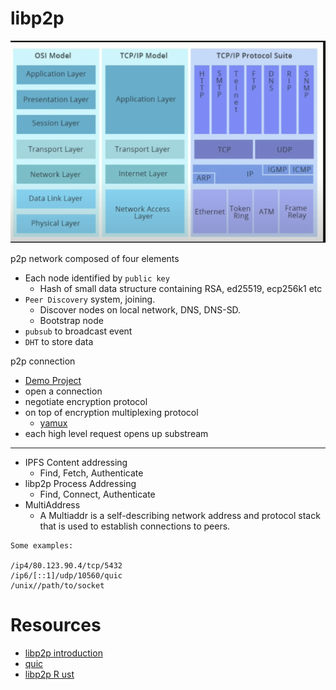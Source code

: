 # libp2p

![](screen/tcpip.png)

p2p network composed of four elements
- Each node identified by `public key`
    - Hash of small data structure containing RSA, ed25519, ecp256k1 etc
- `Peer Discovery` system, joining.
    - Discover nodes on  local network, DNS, DNS-SD.
    - Bootstrap node 
- `pubsub` to broadcast event
- `DHT` to store data

p2p connection
- [Demo Project](https://github.com/tomaka/2018-rustrush-demo)
- open a connection
- negotiate encryption protocol
- on top of encryption multiplexing protocol
    - [yamux](https://github.com/hashicorp/yamux)
- each high level request opens up substream


---
- IPFS Content addressing
    - Find, Fetch, Authenticate
- libp2p Process Addressing
    - Find, Connect, Authenticate
- MultiAddress
    - A Multiaddr is a self-describing network address and protocol stack that is used to establish connections to peers.
    
```
Some examples:

/ip4/80.123.90.4/tcp/5432
/ip6/[::1]/udp/10560/quic
/unix//path/to/socket
```

# Resources
- [libp2p introduction](https://www.youtube.com/watch?v=CRe_oDtfRLw)
- [quic](https://www.youtube.com/watch?v=4FvMed5iCb4)
- [libp2p R ust](https://www.youtube.com/watch?v=Sss2Tl7WRDQ) 